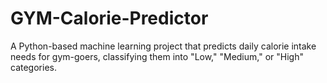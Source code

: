 # GYM-Calorie-Predictor
A Python-based machine learning project that predicts daily calorie intake needs for gym-goers, classifying them into "Low," "Medium," or "High" categories.
